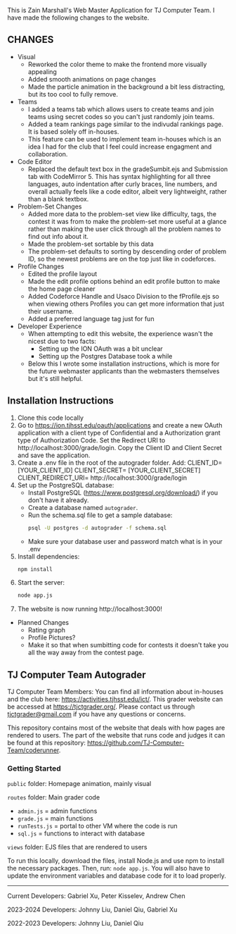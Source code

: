 This is Zain Marshall's Web Master Application for TJ Computer Team. I have made the following changes to the website.

## CHANGES
* Visual
    * Reworked the color theme to make the frontend more visually appealing
    * Added smooth animations on page changes
    * Made the particle animation in the background a bit less distracting, but its too cool to fully remove. 
* Teams
    * I added a teams tab which allows users to create teams and join teams using secret codes so you can't just randomly join teams.
    * Added a team rankings page similar to the indivudal rankings page. It is based solely off in-houses.
    * This feature can be used to implement team in-houses which is an idea I had for the club that I feel could increase engagment and collaboration. 
* Code Editor
    * Replaced the default text box in the gradeSumbit.ejs and Submission tab with CodeMirror 5. This has syntax highlighting for all three languages, auto indentation after curly braces, line numbers, and overall actually feels like a code editor, albeit very lightweight, rather than a blank textbox. 
* Problem-Set Changes
    * Added more data to the problem-set view like difficulty, tags, the contest it was from to make the problem-set more useful at a glance rather than making the user click through all the problem names to find out info about it. 
    * Made the problem-set sortable by this data
    * The problem-set defaults to sorting by descending order of problem ID, so the newest problems are on the top just like in codeforces. 
* Profile Changes
    * Edited the profile layout 
    * Made the edit profile options behind an edit profile button to make the home page cleaner
    * Added Codeforce Handle and Usaco Division to the fProfile.ejs so when viewing others Profiles you can get more information that just their username.
    * Added a preferred language tag just for fun  
* Developer Experience
    * When attempting to edit this website, the experience wasn't the nicest due to two facts:
        * Setting up the ION OAuth was a bit unclear
        * Setting up the Postgres Database took a while
    * Below this I wrote some installation instructions, which is more for the future webmaster applicants than the webmasters themselves but it's still helpful. 


## Installation Instructions
1. Clone this code locally
2. Go to https://ion.tjhsst.edu/oauth/applications and create a new OAuth application with a client type of Confidential and a Authorization grant type of Authorization Code. Set the Redirect URI to http://localhost:3000/grade/login. Copy the Client ID and Client Secret and save the application.
3. Create a .env file in the root of the autograder folder. Add:
CLIENT_ID= [YOUR_CLIENT_ID]
CLIENT_SECRET= [YOUR_CLIENT_SECRET]
CLIENT_REDIRECT_URI= http://localhost:3000/grade/login
4. Set up the PostgreSQL database:
    - Install PostgreSQL (https://www.postgresql.org/download/) if you don't have it already.
    - Create a database named `autograder`.
    - Run the schema.sql file to get a sample database:
      ```sh
      psql -U postgres -d autograder -f schema.sql
      ```
    - Make sure your database user and password match what is in your .env
5. Install dependencies:
    ```sh
    npm install
    ```
6. Start the server:
    ```sh
    node app.js
    ```
7. The website is now running http://localhost:3000!

* Planned Changes
    * Rating graph
    * Profile Pictures?
    * Make it so that when sumbitting code for contests it doesn't take you all the way away from the contest page.  

## TJ Computer Team Autograder

TJ Computer Team Members: You can find all information about in-houses and the club here: https://activities.tjhsst.edu/ict/.
This grader website can be accessed at https://tjctgrader.org/.
Please contact us through tjctgrader@gmail.com if you have any questions or concerns.

This repository contains most of the website that deals with how pages are rendered to users. The part of the website that runs code and judges it can be found at this repository: https://github.com/TJ-Computer-Team/coderunner.

### Getting Started
`public` folder: Homepage animation, mainly visual

`routes` folder: Main grader code
- `admin.js` = admin functions
- `grade.js` = main functions
- `runTests.js` = portal to other VM where the code is run
- `sql.js` = functions to interact with database

`views` folder: EJS files that are rendered to users

To run this locally, download the files, install Node.js and use npm to install the necessary packages. Then, run: ```node app.js```. You will also have to update the environment variables and database code for it to load properly.

---

Current Developers: Gabriel Xu, Peter Kisselev, Andrew Chen

2023-2024 Developers: Johnny Liu, Daniel Qiu, Gabriel Xu

2022-2023 Developers: Johnny Liu, Daniel Qiu
